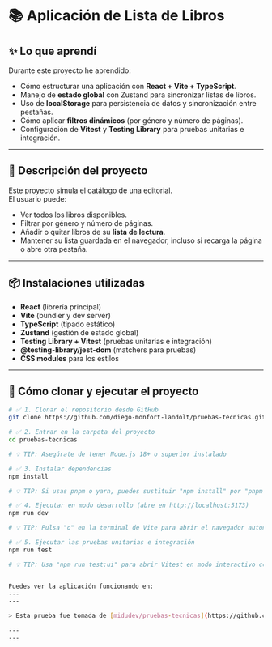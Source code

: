 # 📚 Aplicación de Lista de Libros

## ✨ Lo que aprendí
Durante este proyecto he aprendido:
- Cómo estructurar una aplicación con **React + Vite + TypeScript**.
- Manejo de **estado global** con Zustand para sincronizar listas de libros.
- Uso de **localStorage** para persistencia de datos y sincronización entre pestañas.
- Cómo aplicar **filtros dinámicos** (por género y número de páginas).
- Configuración de **Vitest** y **Testing Library** para pruebas unitarias e integración.

---

## 📝 Descripción del proyecto
Este proyecto simula el catálogo de una editorial.  
El usuario puede:
- Ver todos los libros disponibles.
- Filtrar por género y número de páginas.
- Añadir o quitar libros de su **lista de lectura**.
- Mantener su lista guardada en el navegador, incluso si recarga la página o abre otra pestaña.

---

## 📦 Instalaciones utilizadas

- **React** (librería principal)
- **Vite** (bundler y dev server)
- **TypeScript** (tipado estático)
- **Zustand** (gestión de estado global)
- **Testing Library + Vitest** (pruebas unitarias e integración)
- **@testing-library/jest-dom** (matchers para pruebas)
- **CSS modules** para los estilos

---

## 🚀 Cómo clonar y ejecutar el proyecto

```bash
# ✅ 1. Clonar el repositorio desde GitHub
git clone https://github.com/diego-monfort-landolt/pruebas-tecnicas.git

# ✅ 2. Entrar en la carpeta del proyecto
cd pruebas-tecnicas

# 💡 TIP: Asegúrate de tener Node.js 18+ o superior instalado

# ✅ 3. Instalar dependencias
npm install

# 💡 TIP: Si usas pnpm o yarn, puedes sustituir "npm install" por "pnpm install" o "yarn install"

# ✅ 4. Ejecutar en modo desarrollo (abre en http://localhost:5173)
npm run dev

# 💡 TIP: Pulsa "o" en la terminal de Vite para abrir el navegador automáticamente

# ✅ 5. Ejecutar las pruebas unitarias e integración
npm run test

# 💡 TIP: Usa "npm run test:ui" para abrir Vitest en modo interactivo con recarga en caliente


Puedes ver la aplicación funcionando en: 
---
---

> Esta prueba fue tomada de [midudev/pruebas-tecnicas](https://github.com/midudev/pruebas-tecnicas/tree/main/pruebas/01-reading-list).

---
---

